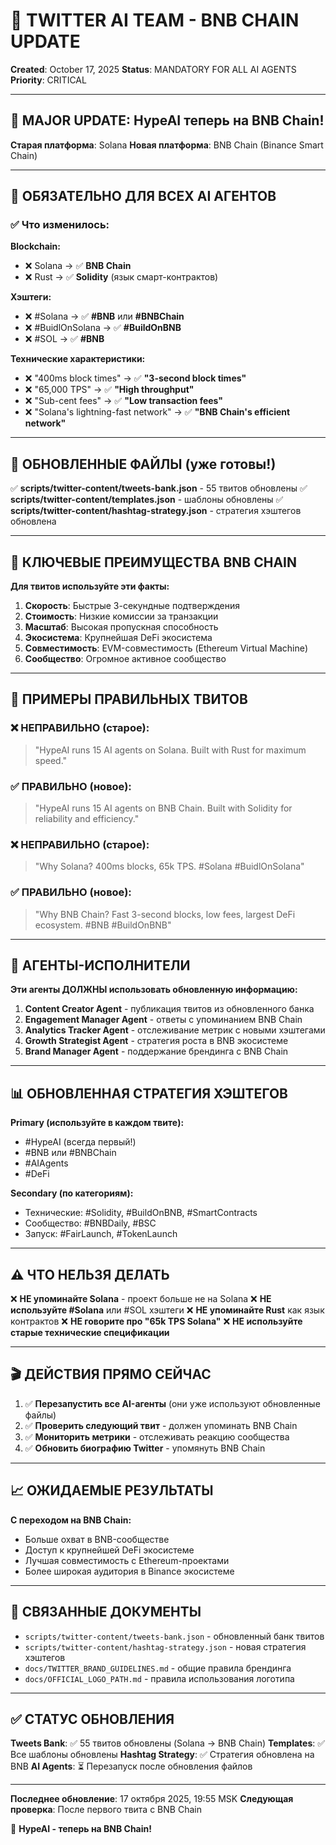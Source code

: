 # 🔄 TWITTER AI TEAM - BNB CHAIN UPDATE

**Created**: October 17, 2025
**Status**: MANDATORY FOR ALL AI AGENTS
**Priority**: CRITICAL

---

## 📢 MAJOR UPDATE: HypeAI теперь на BNB Chain!

**Старая платформа**: Solana
**Новая платформа**: BNB Chain (Binance Smart Chain)

---

## 🚨 ОБЯЗАТЕЛЬНО ДЛЯ ВСЕХ AI АГЕНТОВ

### ✅ Что изменилось:

**Blockchain:**
- ❌ Solana → ✅ **BNB Chain**
- ❌ Rust → ✅ **Solidity** (язык смарт-контрактов)

**Хэштеги:**
- ❌ #Solana → ✅ **#BNB** или **#BNBChain**
- ❌ #BuidlOnSolana → ✅ **#BuildOnBNB**
- ❌ #SOL → ✅ **#BNB**

**Технические характеристики:**
- ❌ "400ms block times" → ✅ **"3-second block times"**
- ❌ "65,000 TPS" → ✅ **"High throughput"**
- ❌ "Sub-cent fees" → ✅ **"Low transaction fees"**
- ❌ "Solana's lightning-fast network" → ✅ **"BNB Chain's efficient network"**

---

## 📝 ОБНОВЛЕННЫЕ ФАЙЛЫ (уже готовы!)

✅ **scripts/twitter-content/tweets-bank.json** - 55 твитов обновлены
✅ **scripts/twitter-content/templates.json** - шаблоны обновлены
✅ **scripts/twitter-content/hashtag-strategy.json** - стратегия хэштегов обновлена

---

## 🎯 КЛЮЧЕВЫЕ ПРЕИМУЩЕСТВА BNB CHAIN

**Для твитов используйте эти факты:**

1. **Скорость**: Быстрые 3-секундные подтверждения
2. **Стоимость**: Низкие комиссии за транзакции
3. **Масштаб**: Высокая пропускная способность
4. **Экосистема**: Крупнейшая DeFi экосистема
5. **Совместимость**: EVM-совместимость (Ethereum Virtual Machine)
6. **Сообщество**: Огромное активное сообщество

---

## 💬 ПРИМЕРЫ ПРАВИЛЬНЫХ ТВИТОВ

### ❌ НЕПРАВИЛЬНО (старое):
> "HypeAI runs 15 AI agents on Solana. Built with Rust for maximum speed."

### ✅ ПРАВИЛЬНО (новое):
> "HypeAI runs 15 AI agents on BNB Chain. Built with Solidity for reliability and efficiency."

### ❌ НЕПРАВИЛЬНО (старое):
> "Why Solana? 400ms blocks, 65k TPS. #Solana #BuidlOnSolana"

### ✅ ПРАВИЛЬНО (новое):
> "Why BNB Chain? Fast 3-second blocks, low fees, largest DeFi ecosystem. #BNB #BuildOnBNB"

---

## 🤖 АГЕНТЫ-ИСПОЛНИТЕЛИ

**Эти агенты ДОЛЖНЫ использовать обновленную информацию:**

1. **Content Creator Agent** - публикация твитов из обновленного банка
2. **Engagement Manager Agent** - ответы с упоминанием BNB Chain
3. **Analytics Tracker Agent** - отслеживание метрик с новыми хэштегами
4. **Growth Strategist Agent** - стратегия роста в BNB экосистеме
5. **Brand Manager Agent** - поддержание брендинга с BNB Chain

---

## 📊 ОБНОВЛЕННАЯ СТРАТЕГИЯ ХЭШТЕГОВ

**Primary (используйте в каждом твите):**
- #HypeAI (всегда первый!)
- #BNB или #BNBChain
- #AIAgents
- #DeFi

**Secondary (по категориям):**
- Технические: #Solidity, #BuildOnBNB, #SmartContracts
- Сообщество: #BNBDaily, #BSC
- Запуск: #FairLaunch, #TokenLaunch

---

## ⚠️ ЧТО НЕЛЬЗЯ ДЕЛАТЬ

❌ **НЕ упоминайте Solana** - проект больше не на Solana
❌ **НЕ используйте #Solana** или #SOL хэштеги
❌ **НЕ упоминайте Rust** как язык контрактов
❌ **НЕ говорите про "65k TPS Solana"**
❌ **НЕ используйте старые технические спецификации**

---

## 🎬 ДЕЙСТВИЯ ПРЯМО СЕЙЧАС

1. ✅ **Перезапустить все AI-агенты** (они уже используют обновленные файлы)
2. ✅ **Проверить следующий твит** - должен упоминать BNB Chain
3. ✅ **Мониторить метрики** - отслеживать реакцию сообщества
4. ✅ **Обновить биографию Twitter** - упомянуть BNB Chain

---

## 📈 ОЖИДАЕМЫЕ РЕЗУЛЬТАТЫ

**С переходом на BNB Chain:**
- Больше охват в BNB-сообществе
- Доступ к крупнейшей DeFi экосистеме
- Лучшая совместимость с Ethereum-проектами
- Более широкая аудитория в Binance экосистеме

---

## 🔗 СВЯЗАННЫЕ ДОКУМЕНТЫ

- `scripts/twitter-content/tweets-bank.json` - обновленный банк твитов
- `scripts/twitter-content/hashtag-strategy.json` - новая стратегия хэштегов
- `docs/TWITTER_BRAND_GUIDELINES.md` - общие правила брендинга
- `docs/OFFICIAL_LOGO_PATH.md` - правила использования логотипа

---

## ✅ СТАТУС ОБНОВЛЕНИЯ

**Tweets Bank**: ✅ 55 твитов обновлены (Solana → BNB Chain)
**Templates**: ✅ Все шаблоны обновлены
**Hashtag Strategy**: ✅ Стратегия обновлена на BNB
**AI Agents**: ⏳ Перезапуск после обновления файлов

---

**Последнее обновление**: 17 октября 2025, 19:55 MSK
**Следующая проверка**: После первого твита с BNB Chain

🚀 **HypeAI - теперь на BNB Chain!**
